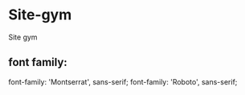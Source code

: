 # Site-gym
Site gym

## font family:
font-family: 'Montserrat', sans-serif;
font-family: 'Roboto', sans-serif;